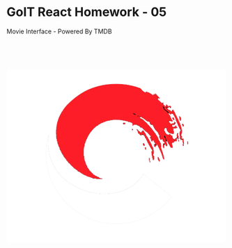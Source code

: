 # GoIT React Homework - 05

Movie Interface - Powered By TMDB

<br><br><br>

![Image](./src/assets/crimson-logo.png)
